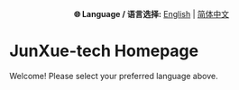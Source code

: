 <p align="center">
  <strong>🌐 Language / 语言选择:</strong>
  <a href="docs/en/README.md">English</a> |
  <a href="docs/cn/README.md">简体中文</a>
</p>

# JunXue-tech Homepage

Welcome! Please select your preferred language above.
